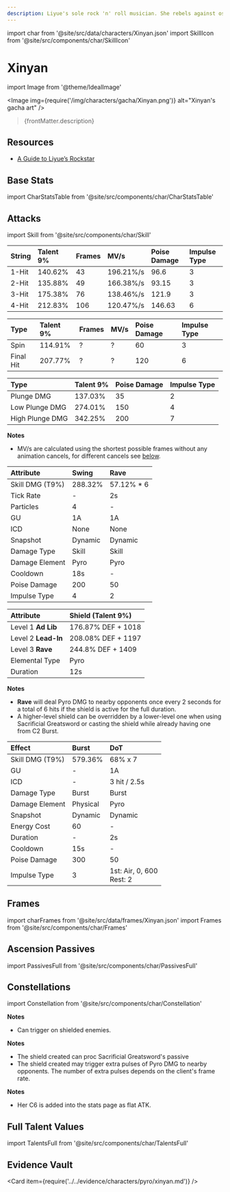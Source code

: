 ```yaml
---
description: Liyue's sole rock 'n' roll musician. She rebels against ossified prejudices using her music and passionate singing.
---
```


import char from '@site/src/data/characters/Xinyan.json'
import SkillIcon from '@site/src/components/char/SkillIcon'

# Xinyan

import Image from '@theme/IdealImage'

<Image img={require('/img/characters/gacha/Xinyan.png')} alt="Xinyan's gacha art" />
<blockquote>{frontMatter.description}</blockquote>

## Resources

* [A Guide to Liyue’s Rockstar](https://keqingmains.com/xinyan/)

## Base Stats

import CharStatsTable from '@site/src/components/char/CharStatsTable'

<CharStatsTable char={char} />

## Attacks

import Skill from '@site/src/components/char/Skill'

<Tabs>
<TabItem value='na' label='Normal Attacks'>
<SkillIcon char={char} skill='na' />
<div class='talent-columns'>
<Skill char={char} skill='na' sectionFilter='Normal Attack' />

| String | Talent 9% | Frames | MV/s      | Poise Damage | Impulse Type |
| :----- | :-------- | :----- | :-------- | :----------- | :----------- |
| 1-Hit  | 140.62%   | 43     | 196.21%/s | 96.6         | 3            |
| 2-Hit  | 135.88%   | 49     | 166.38%/s | 93.15        | 3            |
| 3-Hit  | 175.38%   | 76     | 138.46%/s | 121.9        | 3            |
| 4-Hit  | 212.83%   | 106    | 120.47%/s | 146.63       | 6            |

</div>
<div class='talent-columns'>
<Skill char={char} skill='na' sectionFilter='Charged Attack' />

| Type      | Talent 9% | Frames | MV/s      | Poise Damage | Impulse Type |
| :-------- | :-------- | :----- | :-------- | :----------- | :----------- |
| Spin      | 114.91%   | ?      | ?         | 60           | 3            |
| Final Hit | 207.77%   | ?      | ?         | 120          | 6            |

</div>
<div class='talent-columns'>
<Skill char={char} skill='na' sectionFilter='Plunging Attack' />

| Type            | Talent 9% | Poise Damage | Impulse Type |
| :-------------- | :-------- | :----------- | :----------- |
| Plunge DMG      | 137.03%   | 35           | 2            |
| Low Plunge DMG  | 274.01%   | 150          | 4            |
| High Plunge DMG | 342.25%   | 200          | 7            |

</div>

**Notes**

* MV/s are calculated using the shortest possible frames without any animation cancels, for different cancels see [below](#frames).

</TabItem>

<TabItem value='e' label='Skill'>
<SkillIcon char={char} skill='e' />
<div class='talent-columns'>
<Skill char={char} skill='e' />

| Attribute         | Swing   | Rave        |
| :---------------- | :------ | :---------- |
| Skill DMG \(T9%\) | 288.32% | 57.12% \* 6 |
| Tick Rate         | -       | 2s          |
| Particles         | 4       | -           |
| GU                | 1A      | 1A          |
| ICD               | None    | None        |
| Snapshot          | Dynamic | Dynamic     |
| Damage Type       | Skill   | Skill       |
| Damage Element    | Pyro    | Pyro        |
| Cooldown          | 18s     | -           |
| Poise Damage      | 200     | 50          |
| Impulse Type      | 4       | 2           |

</div>

| Attribute           | Shield (Talent 9%) |
| :------------------ | :----------------- |
| Level 1 **Ad Lib**  | 176.87% DEF + 1018 |
| Level 2 **Lead-In** | 208.08% DEF + 1197 |
| Level 3 **Rave**    | 244.8% DEF + 1409  |
| Elemental Type      | Pyro               |
| Duration            | 12s                |

**Notes**

* **Rave** will deal Pyro DMG to nearby opponents once every 2 seconds for a total of 6 hits if the shield is active for the full duration.
* A higher-level shield can be overridden by a lower-level one when using Sacrificial Greatsword or casting the shield while already having one from C2 Burst.

</TabItem>

<TabItem value='q' label='Burst'>
<SkillIcon char={char} skill='q' />
<div class='talent-columns'>
<Skill char={char} skill='q'/>

| Effect            | Burst    | DoT                            |
| :---------------- | :------- | :----------------------------- |
| Skill DMG \(T9%\) | 579.36%  | 68% x 7                        |
| GU                | -        | 1A                             |
| ICD               | -        | 3 hit / 2.5s                   |
| Damage Type       | Burst    | Burst                          |
| Damage Element    | Physical | Pyro                           |
| Snapshot          | Dynamic  | Dynamic                        |
| Energy Cost       | 60       | -                              |
| Duration          | -        | 2s                             |
| Cooldown          | 15s      | -                              |
| Poise Damage      | 300      | 50                             |
| Impulse Type      | 3        | 1st: Air, 0, 600 <br/> Rest: 2 |

</div>

</TabItem>
</Tabs>

## Frames

import charFrames from '@site/src/data/frames/Xinyan.json'
import Frames from '@site/src/components/char/Frames'

<Frames data={charFrames} />

## Ascension Passives

import PassivesFull from '@site/src/components/char/PassivesFull'

<PassivesFull char={char} />

## Constellations

import Constellation from '@site/src/components/char/Constellation'

<Tabs>
<TabItem value='c1' label='C1'>
<Constellation char={char} constellation={1} />

**Notes**

* Can trigger on shielded enemies.

</TabItem>

<TabItem value='c2' label='C2'>
<Constellation char={char} constellation={2} />

**Notes**

* The shield created can proc Sacrificial Greatsword's passive
* The shield created may trigger extra pulses of Pyro DMG to nearby opponents. The number of extra pulses depends on the client's frame rate.

</TabItem>

<TabItem value='c3' label='C3'>
<Constellation char={char} constellation={3} />
</TabItem>

<TabItem value='c4' label='C4'>
<Constellation char={char} constellation={4} />
</TabItem>

<TabItem value='c5' label='C5'>
<Constellation char={char} constellation={5} />
</TabItem>

<TabItem value="c6" label="C6">
<Constellation char={char} constellation={6} />

**Notes**

* Her C6 is added into the stats page as flat ATK.

</TabItem>
</Tabs>

## Full Talent Values

import TalentsFull from '@site/src/components/char/TalentsFull'

<TalentsFull char={char}/>

## Evidence Vault

<Card item={require('../../evidence/characters/pyro/xinyan.md')} />
